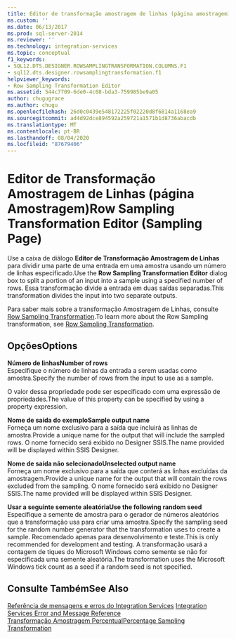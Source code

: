 ```yaml
---
title: Editor de transformação amostragem de linhas (página amostragem) | Microsoft Docs
ms.custom: ''
ms.date: 06/13/2017
ms.prod: sql-server-2014
ms.reviewer: ''
ms.technology: integration-services
ms.topic: conceptual
f1_keywords:
- SQL12.DTS.DESIGNER.ROWSAMPLINGTRANSFORMATION.COLUMNS.F1
- sql12.dts.designer.rowsamplingtransformation.f1
helpviewer_keywords:
- Row Sampling Transformation Editor
ms.assetid: 544c7709-6de0-4c08-bda3-759985be9a05
author: chugugrace
ms.author: chugu
ms.openlocfilehash: 26d0c0439e548172225f02220d8f6814a1168ea9
ms.sourcegitcommit: ad4d92dce894592a259721a1571b1d8736abacdb
ms.translationtype: MT
ms.contentlocale: pt-BR
ms.lasthandoff: 08/04/2020
ms.locfileid: "87679406"
---
```

# <a name="row-sampling-transformation-editor-sampling-page"></a><span data-ttu-id="bc91e-102">Editor de Transformação Amostragem de Linhas (página Amostragem)</span><span class="sxs-lookup"><span data-stu-id="bc91e-102">Row Sampling Transformation Editor (Sampling Page)</span></span>
  <span data-ttu-id="bc91e-103">Use a caixa de diálogo **Editor de Transformação Amostragem de Linhas** para dividir uma parte de uma entrada em uma amostra usando um número de linhas especificado.</span><span class="sxs-lookup"><span data-stu-id="bc91e-103">Use the **Row Sampling Transformation Editor** dialog box to split a portion of an input into a sample using a specified number of rows.</span></span> <span data-ttu-id="bc91e-104">Essa transformação divide a entrada em duas saídas separadas.</span><span class="sxs-lookup"><span data-stu-id="bc91e-104">This transformation divides the input into two separate outputs.</span></span>  
  
 <span data-ttu-id="bc91e-105">Para saber mais sobre a transformação Amostragem de Linhas, consulte [Row Sampling Transformation](data-flow/transformations/row-sampling-transformation.md).</span><span class="sxs-lookup"><span data-stu-id="bc91e-105">To learn more about the Row Sampling transformation, see [Row Sampling Transformation](data-flow/transformations/row-sampling-transformation.md).</span></span>  
  
## <a name="options"></a><span data-ttu-id="bc91e-106">Opções</span><span class="sxs-lookup"><span data-stu-id="bc91e-106">Options</span></span>  
 <span data-ttu-id="bc91e-107">**Número de linhas**</span><span class="sxs-lookup"><span data-stu-id="bc91e-107">**Number of rows**</span></span>  
 <span data-ttu-id="bc91e-108">Especifique o número de linhas da entrada a serem usadas como amostra.</span><span class="sxs-lookup"><span data-stu-id="bc91e-108">Specify the number of rows from the input to use as a sample.</span></span>  
  
 <span data-ttu-id="bc91e-109">O valor dessa propriedade pode ser especificado com uma expressão de propriedades.</span><span class="sxs-lookup"><span data-stu-id="bc91e-109">The value of this property can be specified by using a property expression.</span></span>  
  
 <span data-ttu-id="bc91e-110">**Nome de saída do exemplo**</span><span class="sxs-lookup"><span data-stu-id="bc91e-110">**Sample output name**</span></span>  
 <span data-ttu-id="bc91e-111">Forneça um nome exclusivo para a saída que incluirá as linhas de amostra.</span><span class="sxs-lookup"><span data-stu-id="bc91e-111">Provide a unique name for the output that will include the sampled rows.</span></span> <span data-ttu-id="bc91e-112">O nome fornecido será exibido no Designer SSIS.</span><span class="sxs-lookup"><span data-stu-id="bc91e-112">The name provided will be displayed within SSIS Designer.</span></span>  
  
 <span data-ttu-id="bc91e-113">**Nome de saída não selecionado**</span><span class="sxs-lookup"><span data-stu-id="bc91e-113">**Unselected output name**</span></span>  
 <span data-ttu-id="bc91e-114">Forneça um nome exclusivo para a saída que conterá as linhas excluídas da amostragem.</span><span class="sxs-lookup"><span data-stu-id="bc91e-114">Provide a unique name for the output that will contain the rows excluded from the sampling.</span></span> <span data-ttu-id="bc91e-115">O nome fornecido será exibido no Designer SSIS.</span><span class="sxs-lookup"><span data-stu-id="bc91e-115">The name provided will be displayed within SSIS Designer.</span></span>  
  
 <span data-ttu-id="bc91e-116">**Usar a seguinte semente aleatória**</span><span class="sxs-lookup"><span data-stu-id="bc91e-116">**Use the following random seed**</span></span>  
 <span data-ttu-id="bc91e-117">Especifique a semente de amostra para o gerador de números aleatórios que a transformação usa para criar uma amostra.</span><span class="sxs-lookup"><span data-stu-id="bc91e-117">Specify the sampling seed for the random number generator that the transformation uses to create a sample.</span></span> <span data-ttu-id="bc91e-118">Recomendado apenas para desenvolvimento e teste.</span><span class="sxs-lookup"><span data-stu-id="bc91e-118">This is only recommended for development and testing.</span></span> <span data-ttu-id="bc91e-119">A transformação usará a contagem de tiques do Microsoft Windows como semente se não for especificada uma semente aleatória.</span><span class="sxs-lookup"><span data-stu-id="bc91e-119">The transformation uses the Microsoft Windows tick count as a seed if a random seed is not specified.</span></span>  
  
## <a name="see-also"></a><span data-ttu-id="bc91e-120">Consulte Também</span><span class="sxs-lookup"><span data-stu-id="bc91e-120">See Also</span></span>  
 <span data-ttu-id="bc91e-121">[Referência de mensagens e erros do Integration Services](../../2014/integration-services/integration-services-error-and-message-reference.md) </span><span class="sxs-lookup"><span data-stu-id="bc91e-121">[Integration Services Error and Message Reference](../../2014/integration-services/integration-services-error-and-message-reference.md) </span></span>  
 [<span data-ttu-id="bc91e-122">Transformação Amostragem Percentual</span><span class="sxs-lookup"><span data-stu-id="bc91e-122">Percentage Sampling Transformation</span></span>](data-flow/transformations/percentage-sampling-transformation.md)  
  
  
